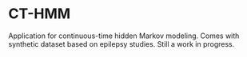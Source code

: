 # CT-HMM
Application for continuous-time hidden Markov modeling. 
Comes with synthetic dataset based on epilepsy studies.
Still a work in progress.
